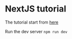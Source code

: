 # NextJS tutorial

The tutorial start from [here](https://nextjs.org/learn/basics/getting-started)

Run the dev server `npm run dev`

